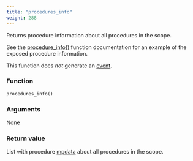```yaml
---
title: "procedures_info"
weight: 288
---
```


Returns procedure information about all procedures in the scope.

See the [procedure_info()](../procedure_info) function documentation for an example of the exposed procedure information.

This function does *not* generate an [event](../../overview/events).

### Function

`procedures_info()`

### Arguments

None

### Return value

List with procedure [mpdata](../../data-types/mpdata)  about all procedures in the scope.
